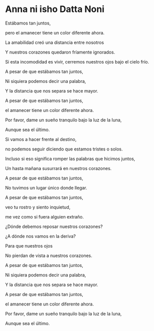 # Anna ni isho Datta Noni

Estábamos tan juntos,

pero el amanecer tiene un color diferente ahora.

La amabilidad creó una distancia entre nosotros

Y nuestros corazones quedaron fríamente ignorados.

Si esta incomodidad es vivir, cerremos nuestros ojos bajo el cielo frío.

A pesar de que estábamos tan juntos,

Ni siquiera podemos decir una palabra,

Y la distancia que nos separa se hace mayor.

A pesar de que estábamos tan juntos,

el amanecer tiene un color diferente ahora.

Por favor, dame un sueño tranquilo bajo la luz de la luna,

Aunque sea el último.

Si vamos a hacer frente al destino,

no podemos seguir diciendo que estamos tristes o solos.

Incluso si eso significa romper las palabras que hicimos juntos,

Un hasta mañana susurrará en nuestros corazones.

A pesar de que estábamos tan juntos,

No tuvimos un lugar único donde llegar.

A pesar de que estábamos tan juntos,

veo tu rostro y siento inquietud,

me vez como si fuera alguien extraño.

¿Dónde debemos reposar nuestros corazones?

¿A dónde nos vamos en la deriva?

Para que nuestros ojos

No pierdan de vista a nuestros corazones.

A pesar de que estábamos tan juntos,

Ni siquiera podemos decir una palabra,

Y la distancia que nos separa se hace mayor.

A pesar de que estábamos tan juntos,

el amanecer tiene un color diferente ahora.

Por favor, dame un sueño tranquilo bajo la luz de la luna,

Aunque sea el último.
